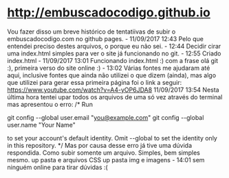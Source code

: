 # http://embuscadocodigo.github.io


Vou fazer disso um breve histórico de tentatiivas de subir o embuscadocodigo.com no github pages. - 11/09/2017 12:43
Pelo que entendei preciso destes arquivos, o porque eu não sei. - 12:44
Decidir cirar uma index.html simples para ver o site já funcionando no git. - 12:55
Criado index.html - 11/09/2017 13:01
Funcionando index.html :) com a frase olá git :), primeira verso do site online :) - 13:02
Várias fontes me ajudaram até aqui, inclusive fontes que ainda não utilizei o que dizem (ainda), mas algo que utilizei para gerar essa primeira página foi o link a seguir:
https://www.youtube.com/watch?v=A4-yOP6JDA8
11/09/2017 13:54
Nesta última hora tentei upar todos os arquivos de uma só vez através do terminal mas apresentou o erro:
/*
Run

  git config --global user.email "you@example.com"
  git config --global user.name "Your Name"

to set your account's default identity.
Omit --global to set the identity only in this repository.
*/
Mas por causa desse erro já tive uma dúvida respondida. Como subir somente um arquivo. Simples, bem simples mesmo.
up pasta e arquivos CSS
up pasta img e imagens - 14:01
sem ninguém online para tirar dúvidas :(

